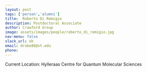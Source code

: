 ```yaml
---
layout: post 
tags: ['person','alumni']
title:  Roberto Di Remigio 
description: Postdoctoral Associate
author: Crawford Group 
image: assets/images/people/roberto_di_remigio.jpg
nav-menu: false 
slack_url: eh
email: drobe88@vt.edu 
phone: 
---
```

Current Location: Hylleraas Centre for Quantum Molecular Sciences
